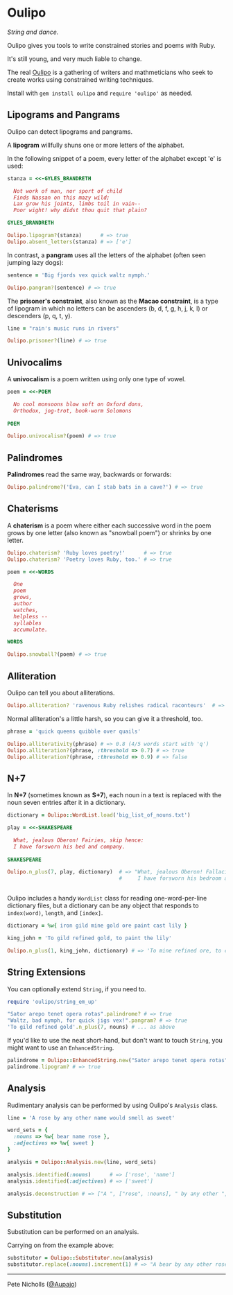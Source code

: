 # Oulipo

_String and dance._

Oulipo gives you tools to write constrained stories and poems with Ruby.

It's still young, and very much liable to change.

The real [Oulipo](http://en.wikipedia.org/wiki/Oulipo) is a gathering of writers and mathmeticians who seek to create works using constrained writing techniques.

Install with `gem install oulipo` and `require 'oulipo'` as needed.

## Lipograms and Pangrams

Oulipo can detect lipograms and pangrams.

A **lipogram** willfully shuns one or more letters of the alphabet.

In the following snippet of a poem, every letter of the alphabet except 'e' is used:

```ruby
stanza = <<-GYLES_BRANDRETH

  Not work of man, nor sport of child
  Finds Nassan on this mazy wild;
  Lax grow his joints, limbs toil in vain--
  Poor wight! why didst thou quit that plain?

GYLES_BRANDRETH

Oulipo.lipogram?(stanza)      # => true
Oulipo.absent_letters(stanza) # => ['e']
```

In contrast, a **pangram** uses all the letters of the alphabet (often seen jumping lazy dogs):

```ruby
sentence = 'Big fjords vex quick waltz nymph.'

Oulipo.pangram?(sentence) # => true
```

The **prisoner's constraint**, also known as the **Macao constraint**, is a type of lipogram in which no letters can be ascenders (b, d, f, g, h, j, k, l) or descenders (p, q, t, y).

```ruby
line = "rain's music runs in rivers"

Oulipo.prisoner?(line) # => true
```

## Univocalims

A **univocalism** is a poem written using only one type of vowel.

```ruby
poem = <<-POEM

  No cool monsoons blow soft on Oxford dons,
  Orthodox, jog-trot, book-worm Solomons
  
POEM

Oulipo.univocalism?(poem) # => true
```

## Palindromes

**Palindromes** read the same way, backwards or forwards:

```ruby
Oulipo.palindrome?('Eva, can I stab bats in a cave?') # => true
```

## Chaterisms

A **chaterism** is a poem where either each successive word in the poem grows by one letter (also known as "snowball poem") or shrinks by one letter.

```ruby
Oulipo.chaterism? 'Ruby loves poetry!'      # => true
Oulipo.chaterism? 'Poetry loves Ruby, too.' # => true

poem = <<-WORDS  

  One
  poem
  grows,
  author
  watches,
  helpless --
  syllables
  accumulate.

WORDS

Oulipo.snowball?(poem) # => true
```

## Alliteration

Oulipo can tell you about alliterations.

```ruby
Oulipo.alliteration? 'ravenous Ruby relishes radical raconteurs'  # => true
```

Normal alliteration's a little harsh, so you can give it a threshold, too.

```ruby
phrase = 'quick queens quibble over quails'

Oulipo.alliterativity(phrase) # => 0.8 (4/5 words start with 'q')
Oulipo.alliteration?(phrase, :threshold => 0.7) # => true 
Oulipo.alliteration?(phrase, :threshold => 0.9) # => false
```

## N+7

In **N+7** (sometimes known as **S+7**), each noun in a text is replaced with the noun seven entries after it in a dictionary.

```ruby
dictionary = Oulipo::WordList.load('big_list_of_nouns.txt')

play = <<-SHAKESPEARE

  What, jealous Oberon! Fairies, skip hence:
  I have forsworn his bed and company.
  
SHAKESPEARE

Oulipo.n_plus(7, play, dictionary)  # => "What, jealous Oberon! Fallacies, skulk hence:
                                    #     I have forsworn his bedroom and compensation."
 
```

Oulipo includes a handy `WordList` class for reading one-word-per-line dictionary files, but a dictionary can be any object that responds to `index(word)`, `length`, and `[index]`.

```ruby
dictionary = %w{ iron gild mine gold ore paint cast lily }

king_john = 'To gild refined gold, to paint the lily'

Oulipo.n_plus(1, king_john, dictionary) # => 'To mine refined ore, to cast the iron'
```

## String Extensions

You can optionally extend `String`, if you need to.

```ruby
require 'oulipo/string_em_up'

"Sator arepo tenet opera rotas".palindrome? # => true
"Waltz, bad nymph, for quick jigs vex!".pangram? # => true
'To gild refined gold'.n_plus(7, nouns) # ... as above
```

If you'd like to use the neat short-hand, but don't want to touch `String`, you might want to use an `EnhancedString`.

```ruby
palindrome = Oulipo::EnhancedString.new("Sator arepo tenet opera rotas")
palindrome.lipogram? # => true
```

## Analysis

Rudimentary analysis can be performed by using Oulipo's `Analysis` class.

```ruby
line = 'A rose by any other name would smell as sweet'

word_sets = {
  :nouns => %w{ bear name rose },
  :adjectives => %w{ sweet }
}

analysis = Oulipo::Analysis.new(line, word_sets)

analysis.identified(:nouns)      # => ['rose', 'name']
analysis.identified(:adjectives) # => ['sweet']

analysis.deconstruction # => ["A ", ["rose", :nouns], " by any other ", ["name", :nouns], " would smell as ", ["sweet", :adjectives]]
```

## Substitution

Substitution can be performed on an analysis.

Carrying on from the example above:

```ruby
substitutor = Oulipo::Substitutor.new(analysis)
substitutor.replace(:nouns).increment(1) # => "A bear by any other rose would smell as sweet"
```

---

Pete Nicholls ([@Aupajo](http://twitter.com/Aupajo))
